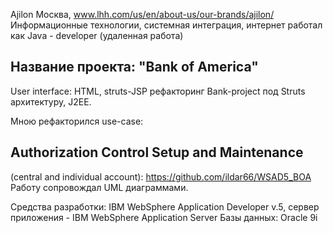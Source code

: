 Ajilon Москва, www.lhh.com/us/en/about-us/our-brands/ajilon/
Информационные технологии, системная интеграция, интернет
работал как Java - developer (удаленная работа)

## Название проекта: "Bank of America"
User interface: HTML, struts-JSP
рефакторинг Bank-project под Struts архитектуру, J2EE.

Мною рефакторился use-case:
## Authorization Control Setup and Maintenance
(central and individual account): https://github.com/ildar66/WSAD5_BOA
Работу сопровождал UML диаграммами.

Средства разработки:
IBM WebSphere Application Developer v.5,
сервер приложения - IBM WebSphere Application Server
Базы данных: Oracle 9i
